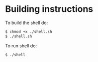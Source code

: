 # Building instructions
To build the shell do:
```bash
$ chmod +x ./shell.sh
$ ./shell.sh
```
To run shell do:
```bash
$ ./shell
```
